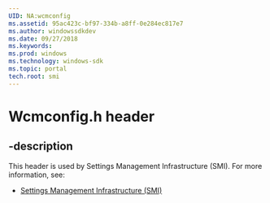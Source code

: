 ```yaml
---
UID: NA:wcmconfig
ms.assetid: 95ac423c-bf97-334b-a8ff-0e284ec817e7
ms.author: windowssdkdev
ms.date: 09/27/2018
ms.keywords: 
ms.prod: windows
ms.technology: windows-sdk
ms.topic: portal
tech.root: smi
---
```


# Wcmconfig.h header


## -description


This header is used by Settings Management Infrastructure (SMI). For more information, see:

- [Settings Management Infrastructure (SMI)](../_smi)
